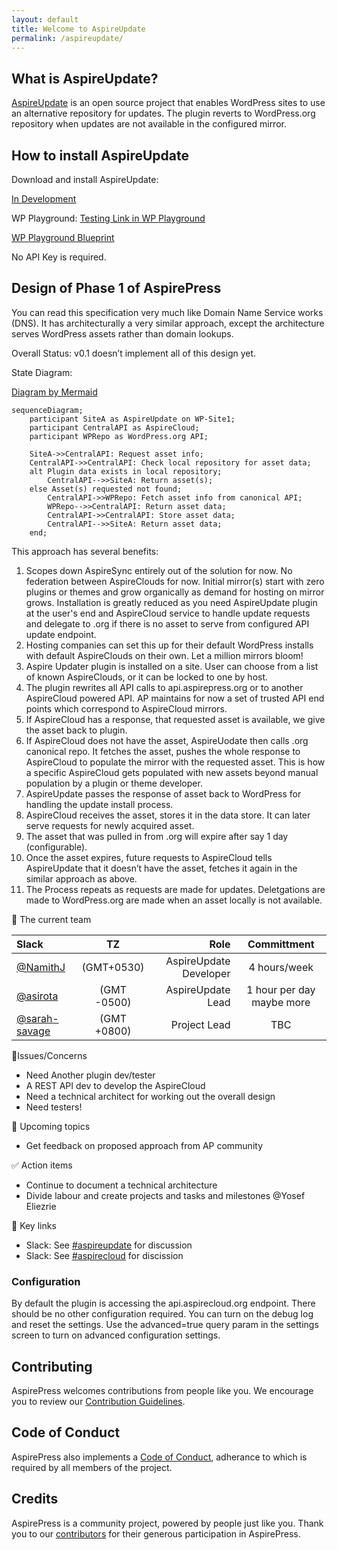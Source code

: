 ```yaml
---
layout: default
title: Welcome to AspireUpdate
permalink: /aspireupdate/
---
```


## What is AspireUpdate?

[AspireUpdate](https://github.com/aspirepress/AspireUpdate) is an open source project that enables WordPress sites to use an alternative repository for updates. The plugin reverts to WordPress.org repository when updates are not available in the configured mirror.


## How to install AspireUpdate

Download and install AspireUpdate:

[In Development](https://github.com/aspirepress/AspireUpdate/tree/main)


WP Playground:
[Testing Link in WP Playground](https://playground.wordpress.net/?blueprint-url=https://raw.githubusercontent.com/aspirepress/AspireUpdate/refs/heads/playground-ready/assets/playground/blueprint.json)

[WP Playground Blueprint](https://github.com/aspirepress/AspireUpdate/blob/playground-ready/assets/playground/blueprint.json)

No API Key is required.

## Design of Phase 1 of AspirePress

You can read this specification very much like Domain Name Service works (DNS). It has architecturally a very similar approach, except the architecture serves WordPress assets rather than domain lookups.

Overall Status: v0.1 doesn’t implement all of this design yet.

State Diagram:

[Diagram by Mermaid](https://github.blog/developer-skills/github/include-diagrams-markdown-files-mermaid/)

```mermaid
sequenceDiagram;
    participant SiteA as AspireUpdate on WP-Site1;
    participant CentralAPI as AspireCloud;
    participant WPRepo as WordPress.org API;

    SiteA->>CentralAPI: Request asset info;
    CentralAPI->>CentralAPI: Check local repository for asset data;
    alt Plugin data exists in local repository;
        CentralAPI-->>SiteA: Return asset(s);
    else Asset(s) requested not found;
        CentralAPI->>WPRepo: Fetch asset info from canonical API;
        WPRepo-->>CentralAPI: Return asset data;
        CentralAPI->>CentralAPI: Store asset data;
        CentralAPI-->>SiteA: Return asset data;
    end;
```


This approach has several benefits:

 
1. Scopes down AspireSync entirely out of the solution for now. No federation between AspireClouds for now. Initial mirror(s) start with zero plugins or themes and grow organically as demand for hosting on mirror grows. Installation is greatly reduced as you need AspireUpdate plugin at the user's end and AspireCloud service to handle update requests and delegate to .org if there is no asset to serve from configured API update endpoint.   
2. Hosting companies can set this up for their default WordPress installs with default AspireClouds on their own. Let a million mirrors bloom!
3. Aspire Updater plugin is installed on a site. User can choose from a list of known AspireClouds, or it can be locked to one by host. 
4. The plugin rewrites all API calls to api.aspirepress.org or to another AspireCloud powered API. AP maintains for now  a set of trusted API end points which correspond to AspireCloud mirrors.   
5. If AspireCloud has a response, that requested asset is available, we give the asset back to plugin.  
6. If AspireCloud does not have the  asset, AspireUodate then calls .org canonical repo. It fetches the asset, pushes the whole response to AspireCloud to populate the mirror with the requested asset. This is how a specific AspireCloud gets populated with new assets beyond manual population by a plugin or theme developer.  
7.  AspireUpdate passes the response of asset back to WordPress for handling the update install process.   
8. AspireCloud receives the asset, stores it  in the data store. It can later serve requests for newly acquired asset.
9. The asset that was pulled in from .org will expire after say 1 day (configurable).  
10. Once the asset expires, future requests to  AspireCloud  tells AspireUpdate that it doesn’t have the asset, fetches it again in the similar approach as above.
11. The Process repeats as requests are made for updates. Deletgations are made to WordPress.org are made when an asset locally is not available. 

👥 The current team

| Slack                                            |     TZ      |                   Role |        Committment        |
| :----------------------------------------------- | :---------: | ---------------------: | :-----------------------: |
| [@NamithJ](https://github.com/namithj)           | (GMT+0530)  | AspireUpdate Developer |       4 hours/week        |
| [@asirota](https://github.com/asirota)           | (GMT -0500) |      AspireUpdate Lead | 1 hour per day maybe more |
| [@sarah-savage](https://github.com/sarah-savage) | (GMT +0800) |           Project Lead |            TBC            |



🚨Issues/Concerns

* Need Another plugin dev/tester
* A REST API dev to develop the AspireCloud
* Need a technical architect for working out the overall design 
* Need testers!


📝 Upcoming topics

* Get feedback on proposed approach from AP community

✅ Action items

* Continue to document a technical architecture 
* Divide labour and create projects and  tasks and milestones @Yosef Eliezrie 

🔑 Key links

* Slack: See [#aspireupdate](https://app.slack.com/client/T07Q5LB7W23/C07Q88M2KQF) for discussion
* Slack: See [#aspirecloud]([index.md](https://app.slack.com/client/T07Q5LB7W23/C07QYT2BRQ9))  for discission


### Configuration

By default the plugin is accessing the api.aspirecloud.org endpoint. There should be no other configuration required. You can turn on the debug log and reset the settings. Use the advanced=true query param in the settings screen to turn on advanced configuration settings.



## Contributing

AspirePress welcomes contributions from people like you. We encourage you to review
our [Contribution Guidelines](https://github.com/aspirepress/.github/blob/main/CONTRIBUTING.md).

## Code of Conduct

AspirePress also implements a [Code of Conduct](https://github.com/aspirepress/.github/blob/main/CODE_OF_CONDUCT.md),
adherance to which is required by all members of the project.

## Credits

AspirePress is a community project, powered by people just like you. Thank you to
our [contributors](https://github.com/aspirepress/.github/blob/main/CREDITS.md) for their generous participation in
AspirePress.


